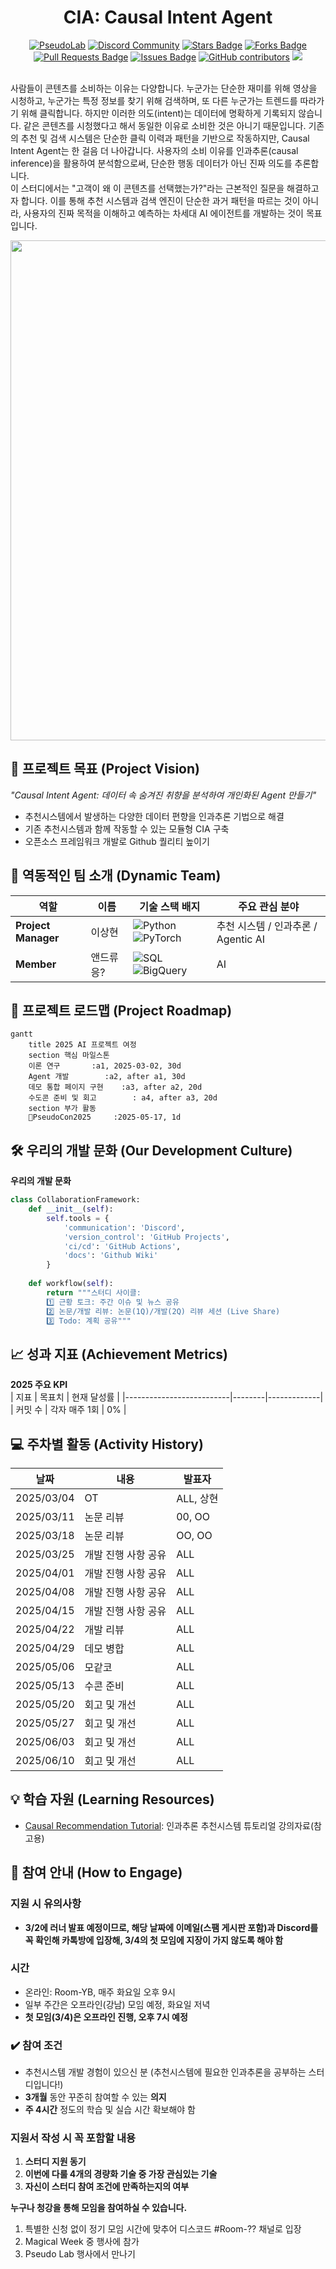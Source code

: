 <h1 align="center"> CIA: Causal Intent Agent</h1>

<div align="center">
<a href="https://pseudo-lab.com"><img src="https://img.shields.io/badge/PseudoLab-S10-3776AB" alt="PseudoLab"/></a>
<a href="https://discord.gg/EPurkHVtp2"><img src="https://img.shields.io/badge/Discord-BF40BF" alt="Discord Community"/></a>
<a href="https://github.com/Pseudo-Lab/EfficientML/stargazers"><img src="https://img.shields.io/github/stars/Pseudo-Lab/CIA" alt="Stars Badge"/></a>
<a href="https://github.com/Pseudo-Lab/EfficientML/network/members"><img src="https://img.shields.io/github/forks/Pseudo-Lab/CIA" alt="Forks Badge"/></a>
<a href="https://github.com/Pseudo-Lab/EfficientML/pulls"><img src="https://img.shields.io/github/issues-pr/Pseudo-Lab/CIA" alt="Pull Requests Badge"/></a>
<a href="https://github.com/Pseudo-Lab/EfficientML/issues"><img src="https://img.shields.io/github/issues/Pseudo-Lab/CIA" alt="Issues Badge"/></a>
<a href="https://github.com/Pseudo-Lab/EfficientML/graphs/contributors"><img alt="GitHub contributors" src="https://img.shields.io/github/contributors/Pseudo-Lab/CIA?color=2b9348"></a>
<a href="https://hits.seeyoufarm.com"><img src="https://hits.seeyoufarm.com/api/count/incr/badge.svg?url=https%3A%2F%2Fgithub.com%2Fpseudo-lab%2FCIA&count_bg=%2379C83D&title_bg=%23555555&icon=&icon_color=%23E7E7E7&title=hits&edge_flat=false"/></a>
</div>
<br>

<!-- sheilds: https://shields.io/ -->
<!-- hits badge: https://hits.seeyoufarm.com/ -->

사람들이 콘텐츠를 소비하는 이유는 다양합니다. 누군가는 단순한 재미를 위해 영상을 시청하고, 누군가는 특정 정보를 찾기 위해 검색하며, 또 다른 누군가는 트렌드를 따라가기 위해 클릭합니다. 하지만 이러한 의도(intent)는 데이터에 명확하게 기록되지 않습니다. 같은 콘텐츠를 시청했다고 해서 동일한 이유로 소비한 것은 아니기 때문입니다. 기존의 추천 및 검색 시스템은 단순한 클릭 이력과 패턴을 기반으로 작동하지만, Causal Intent Agent는 한 걸음 더 나아갑니다. 사용자의 소비 이유를 인과추론(causal inference)을 활용하여 분석함으로써, 단순한 행동 데이터가 아닌 진짜 의도를 추론합니다.<br/>
이 스터디에서는 "고객이 왜 이 콘텐츠를 선택했는가?"라는 근본적인 질문을 해결하고자 합니다. 이를 통해 추천 시스템과 검색 엔진이 단순한 과거 패턴을 따르는 것이 아니라, 사용자의 진짜 목적을 이해하고 예측하는 차세대 AI 에이전트를 개발하는 것이 목표입니다.<br/>
<div align="center">
<img src = "https://sanghyeon-recsys.notion.site/image/https%3A%2F%2Fprod-files-secure.s3.us-west-2.amazonaws.com%2F0762d424-f182-4525-a36d-7dfce0af78dc%2F5c51bc2c-b938-4d65-82b7-8775cae18ff2%2FUntitled.png?table=block&id=3a556962-bce5-4b88-b881-f3509c3e8b8b&spaceId=0762d424-f182-4525-a36d-7dfce0af78dc&width=1920&userId=&cache=v2" width="800px;"/> <br/>
</div>

## 🌟 프로젝트 목표 (Project Vision)
_"Causal Intent Agent: 데이터 속 숨겨진 취향을 분석하여 개인화된 Agent 만들기"_  
- 추천시스템에서 발생하는 다양한 데이터 편향을 인과추론 기법으로 해결
- 기존 추천시스템과 함께 작동할 수 있는 모듈형 CIA 구축
- 오픈소스 프레임워크 개발로 Github 퀄리티 높이기


## 🧑 역동적인 팀 소개 (Dynamic Team)

| 역할          | 이름 |  기술 스택 배지                                                                 | 주요 관심 분야                          |
|---------------|------|-----------------------------------------------------------------------|----------------------------------------|
| **Project Manager** | 이상현 | ![Python](https://img.shields.io/badge/Python-Expert-3776AB) ![PyTorch](https://img.shields.io/badge/PyTorch-EE4C2C) | 추천 시스템 / 인과추론 / Agentic AI             |
| **Member** | 앤드류 응? | ![SQL](https://img.shields.io/badge/SQL-Advanced-003B57) ![BigQuery](https://img.shields.io/badge/BigQuery-4285F4) | AI                  |


## 🚀 프로젝트 로드맵 (Project Roadmap)
```mermaid
gantt
    title 2025 AI 프로젝트 여정
    section 핵심 마일스톤
    이론 연구       :a1, 2025-03-02, 30d
    Agent 개발        :a2, after a1, 30d
    데모 통합 페이지 구현    :a3, after a2, 20d
    수도콘 준비 및 회고        : a4, after a3, 20d
    section 부가 활동
    PseudoCon2025     :2025-05-17, 1d
```


## 🛠️ 우리의 개발 문화 (Our Development Culture)
**우리의 개발 문화**  
```python
class CollaborationFramework:
    def __init__(self):
        self.tools = {
            'communication': 'Discord',
            'version_control': 'GitHub Projects',
            'ci/cd': 'GitHub Actions',
            'docs': 'Github Wiki'
        }
    
    def workflow(self):
        return """스터디 사이클:
        1️⃣ 근황 토크: 주간 이슈 및 뉴스 공유 
        2️⃣ 논문/개발 리뷰: 논문(1Q)/개발(2Q) 리뷰 세션 (Live Share)
        3️⃣ Todo: 계획 공유"""
```


## 📈 성과 지표 (Achievement Metrics)
**2025 주요 KPI**  
| 지표                     | 목표치 | 현재 달성률 |
|--------------------------|--------|-------------|
| 커밋 수                  | 각자 매주 1회  | 0%         |


## 💻 주차별 활동 (Activity History)

| 날짜 | 내용 | 발표자 | 
| -------- | -------- | ---- |
| 2025/03/04 |  OT      | ALL, 상현 | 
| 2025/03/11 |  논문 리뷰 | 00, OO | 
| 2025/03/18 |  논문 리뷰 | OO, OO | 
| 2025/03/25 |  개발 진행 사항 공유 | ALL | 
| 2025/04/01 |  개발 진행 사항 공유 | ALL | 
| 2025/04/08 |  개발 진행 사항 공유 | ALL | 
| 2025/04/15 |  개발 진행 사항 공유 | ALL | 
| 2025/04/22 |  개발 리뷰 | ALL | 
| 2025/04/29 |  데모 병합 | ALL | 
| 2025/05/06 |  모같코    | ALL | 
| 2025/05/13 |  수콘 준비 | ALL | 
| 2025/05/20 |  회고 및 개선 | ALL |
| 2025/05/27 |  회고 및 개선 | ALL | 
| 2025/06/03 |  회고 및 개선 | ALL | 
| 2025/06/10 |  회고 및 개선 | ALL | 



## 💡 학습 자원 (Learning Resources)
- [Causal Recommendation Tutorial](https://causalrec.github.io/file/SIGIR23_new-causal%20recommendation_0723_all.pdf): 인과추론 추천시스템 튜토리얼 강의자료(참고용)


## 🌱 참여 안내 (How to Engage)
### 지원 시 유의사항
- **3/2에 러너 발표 예정이므로, 해당 날짜에 이메일(스팸 게시판 포함)과 Discord를 꼭 확인해 카톡방에 입장해, 3/4의 첫 모임에 지장이 가지 않도록 해야 함**

### 시간
- 온라인: Room-YB, 매주 화요일 오후 9시
- 일부 주간은 오프라인(강남) 모임 예정, 화요일 저녁
- **첫 모임(3/4)은 오프라인 진행, 오후 7시 예정**

### ✔️ 참여 조건
- 추천시스템 개발 경험이 있으신 분 (추천시스템에 필요한 인과추론을 공부하는 스터디입니다!)
- **3개월** 동안 꾸준히 참여할 수 있는 **의지**  
- **주 4시간** 정도의 학습 및 실습 시간 확보해야 함

### 지원서 작성 시 꼭 포함할 내용
1. **스터디 지원 동기**  
2. **이번에 다룰 4개의 경량화 기술 중 가장 관심있는 기술**  
3. **자신이 스터디 참여 조건에 만족하는지의 여부**  


**누구나 청강을 통해 모임을 참여하실 수 있습니다.**  
1. 특별한 신청 없이 정기 모임 시간에 맞추어 디스코드 #Room-?? 채널로 입장
2. Magical Week 중 행사에 참가
3. Pseudo Lab 행사에서 만나기
